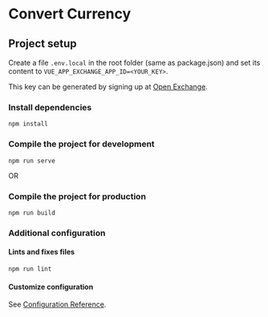 # Convert Currency

## Project setup

Create a file `.env.local` in the root folder (same as package.json) and set its content to `VUE_APP_EXCHANGE_APP_ID=<YOUR_KEY>`. 

This key can be generated by signing up at [Open Exchange](https://openexchangerates.org/).

### Install dependencies
```
npm install
```

### Compile the project for development
```
npm run serve
```

OR

### Compile the project for production
```
npm run build
```

### Additional configuration

#### Lints and fixes files
```
npm run lint
```

#### Customize configuration
See [Configuration Reference](https://cli.vuejs.org/config/).
